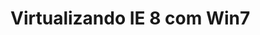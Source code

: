 <!--
layout: post
title: Virtualizando IE 8 com Win7
date: 2014-11-24T19:34:36.302Z
comments: true
published: true
keywords:
description:
categories:
-->
# Virtualizando IE 8 com Win7